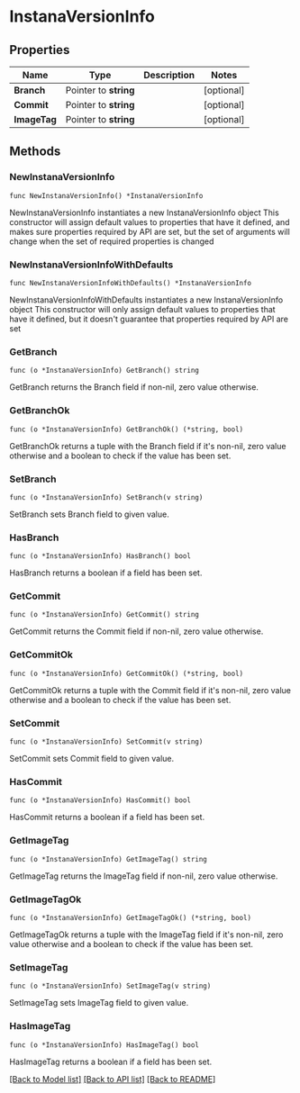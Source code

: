 # InstanaVersionInfo

## Properties

Name | Type | Description | Notes
------------ | ------------- | ------------- | -------------
**Branch** | Pointer to **string** |  | [optional] 
**Commit** | Pointer to **string** |  | [optional] 
**ImageTag** | Pointer to **string** |  | [optional] 

## Methods

### NewInstanaVersionInfo

`func NewInstanaVersionInfo() *InstanaVersionInfo`

NewInstanaVersionInfo instantiates a new InstanaVersionInfo object
This constructor will assign default values to properties that have it defined,
and makes sure properties required by API are set, but the set of arguments
will change when the set of required properties is changed

### NewInstanaVersionInfoWithDefaults

`func NewInstanaVersionInfoWithDefaults() *InstanaVersionInfo`

NewInstanaVersionInfoWithDefaults instantiates a new InstanaVersionInfo object
This constructor will only assign default values to properties that have it defined,
but it doesn't guarantee that properties required by API are set

### GetBranch

`func (o *InstanaVersionInfo) GetBranch() string`

GetBranch returns the Branch field if non-nil, zero value otherwise.

### GetBranchOk

`func (o *InstanaVersionInfo) GetBranchOk() (*string, bool)`

GetBranchOk returns a tuple with the Branch field if it's non-nil, zero value otherwise
and a boolean to check if the value has been set.

### SetBranch

`func (o *InstanaVersionInfo) SetBranch(v string)`

SetBranch sets Branch field to given value.

### HasBranch

`func (o *InstanaVersionInfo) HasBranch() bool`

HasBranch returns a boolean if a field has been set.

### GetCommit

`func (o *InstanaVersionInfo) GetCommit() string`

GetCommit returns the Commit field if non-nil, zero value otherwise.

### GetCommitOk

`func (o *InstanaVersionInfo) GetCommitOk() (*string, bool)`

GetCommitOk returns a tuple with the Commit field if it's non-nil, zero value otherwise
and a boolean to check if the value has been set.

### SetCommit

`func (o *InstanaVersionInfo) SetCommit(v string)`

SetCommit sets Commit field to given value.

### HasCommit

`func (o *InstanaVersionInfo) HasCommit() bool`

HasCommit returns a boolean if a field has been set.

### GetImageTag

`func (o *InstanaVersionInfo) GetImageTag() string`

GetImageTag returns the ImageTag field if non-nil, zero value otherwise.

### GetImageTagOk

`func (o *InstanaVersionInfo) GetImageTagOk() (*string, bool)`

GetImageTagOk returns a tuple with the ImageTag field if it's non-nil, zero value otherwise
and a boolean to check if the value has been set.

### SetImageTag

`func (o *InstanaVersionInfo) SetImageTag(v string)`

SetImageTag sets ImageTag field to given value.

### HasImageTag

`func (o *InstanaVersionInfo) HasImageTag() bool`

HasImageTag returns a boolean if a field has been set.


[[Back to Model list]](../README.md#documentation-for-models) [[Back to API list]](../README.md#documentation-for-api-endpoints) [[Back to README]](../README.md)


